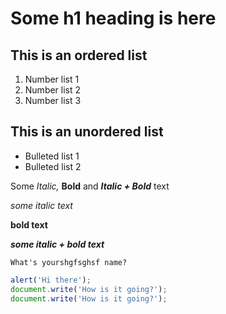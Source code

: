 <h1>Some h1 heading is here</h1>
<h2>This is an ordered list</h2>
   <ol>
      <li>Number list 1</li>
      <li>Number list 2</li>
      <li>Number list 3</li>
   </ol>
<h2>This is an unordered list</h2>
   <ul>
      <li>Bulleted list 1</li>
      <li>Bulleted list 2</li>
   </ul>
<p>Some <em>Italic, </em><b>Bold</b> and <em><b>Italic + Bold</b></em> text</p>

*some italic text*

**bold text**

***some italic + bold text***

`What's yourshgfsghsf name?`

```javascript
alert('Hi there');
document.write('How is it going?');
document.write('How is it going?');
```
